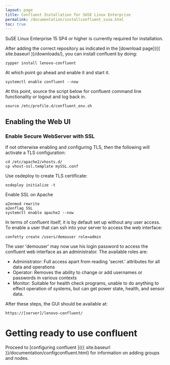 ```yaml
---
layout: page
title: Confluent Installation for SUSE Linux Enterprise
permalink: /documentation/installconfluent_suse.html
toc: true
---
```


SuSE Linux Enterprise 15 SP4 or higher is currently required for installation.

After adding the correct repository as indicated in the [download page]({{ site.baseurl }}/downloads/), you can install confluent by doing:

    zypper install lenovo-confluent

At which point go ahead and enable it and start it.

    systemctl enable confluent --now

At this point, source the script below for confluent command line functionality or logout and log back in. 

    source /etc/profile.d/confluent_env.sh


## Enabling the Web UI

### Enable Secure WebServer with SSL

If not otherwise enabling and configuring TLS, then the following will activate a TLS configuration:	

    cd /etc/apache2/vhosts.d/
    cp vhost-ssl.template mySSL.conf 

Use osdeploy to create TLS certificate:

    osdeploy initialize -t

Enable SSL on Apache

    a2enmod rewrite
    a2enflag SSL
    systemctl enable apache2 --now


In terms of confluent itself, it is by default set up without any user access.  To enable a user that can ssh into your server to access the web interface:

    confetty create /users/demouser role=admin

The user 'demouser' may now use his login password to access the confluent web interface as an administrator.  The available roles are:

* Administrator: Full access apart from reading 'secret.' attributes for all data and operations
* Operator: Removes the ability to change or add usernames or passwords in various contexts
* Monitor: Suitable for health check programs, unable to do anything to effect operation of systems, but can get power state, health, and sensor data.


After these steps, the GUI should be available at:

    https://[server]/lenovo-confluent/

# Getting ready to use confluent
 
Proceed to [configuring confluent ]({{ site.baseurl }}/documentation/configconfluent.html) for information on
adding groups and nodes.
